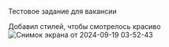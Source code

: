 Тестовое задание для вакансии

Добавил стилей, чтобы смотрелось красиво
![Снимок экрана от 2024-09-19 03-52-43](https://github.com/user-attachments/assets/10665a17-96ef-4f50-98d2-9d6c69da70cb)
